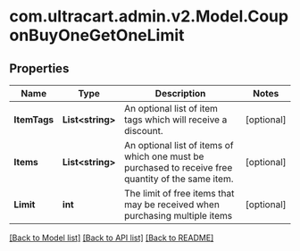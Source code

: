 
# com.ultracart.admin.v2.Model.CouponBuyOneGetOneLimit

## Properties

Name | Type | Description | Notes
------------ | ------------- | ------------- | -------------
**ItemTags** | **List&lt;string&gt;** | An optional list of item tags which will receive a discount. | [optional] 
**Items** | **List&lt;string&gt;** | An optional list of items of which one must be purchased to receive free quantity of the same item. | [optional] 
**Limit** | **int** | The limit of free items that may be received when purchasing multiple items | [optional] 

[[Back to Model list]](../README.md#documentation-for-models)
[[Back to API list]](../README.md#documentation-for-api-endpoints)
[[Back to README]](../README.md)


